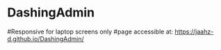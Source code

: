 # DashingAdmin
 
#Responsive for laptop screens only
#page accessible at: https://jaahz-d.github.io/DashingAdmin/
